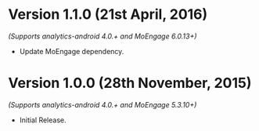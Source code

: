

Version 1.1.0 (21st April, 2016)
==============================
*(Supports analytics-android 4.0.+ and MoEngage 6.0.13+)*

  * Update MoEngage dependency.


Version 1.0.0 (28th November, 2015)
==============================
*(Supports analytics-android 4.0.+ and MoEngage 5.3.10+)*

  * Initial Release.
